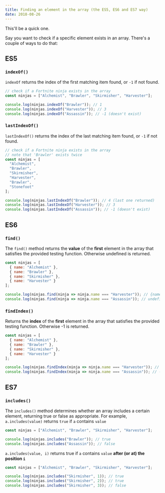 ```yaml
---
title: Finding an element in the array (the ES5, ES6 and ES7 way)
date: 2018-08-26
---
```


This'll be a quick one.

Say you want to check if a specific element exists in an array. There's a couple of ways to do that:

## ES5

### `indexOf()`

`indexOf` returns the index of the first matching item found, or `-1` if not found.

```javascript
// check if a Fortnite ninja exists in the array
const ninjas = ["Alchemist", "Brawler", "Skirmisher", "Harvester"];

console.log(ninjas.indexOf("Brawler")); // 1
console.log(ninjas.indexOf("Harvester")); // 3
console.log(ninjas.indexOf("Assassin")); // -1 (doesn't exist)
```

### `lastIndexOf()`

`lastIndexOf()` returns the index of the last matching item found, or `-1` if not found.

```javascript
// check if a Fortnite ninja exists in the array
// note that 'Brawler' exists twice
const ninjas = [
  "Alchemist",
  "Brawler",
  "Skirmisher",
  "Harvester",
  "Brawler",
  "Stonefoot"
];

console.log(ninjas.lastIndexOf("Brawler")); // 4 (last one returned)
console.log(ninjas.lastIndexOf("Harvester")); // 3
console.log(ninjas.lastIndexOf("Assassin")); // -1 (doesn't exist)
```

## ES6

### `find()`

The `find()` method returns the **value** of the **first** element in the array that satisfies the provided testing function. Otherwise undefined is returned.

```javascript
const ninjas = [
  { name: "Alchemist" },
  { name: "Brawler" },
  { name: "Skirmisher" },
  { name: "Harvester" }
];

console.log(ninjas.find(ninja => ninja.name === "Harvester")); // {name: "Harvester"}
console.log(ninjas.find(ninja => ninja.name === "Assassin")); // undefined
```

### `findIndex()`

Returns the **index** of the **first** element in the array that satisfies the provided testing function. Otherwise -1 is returned.

```javascript
const ninjas = [
  { name: "Alchemist" },
  { name: "Brawler" },
  { name: "Skirmisher" },
  { name: "Harvester" }
];

console.log(ninjas.findIndex(ninja => ninja.name === "Harvester")); // 3
console.log(ninjas.findIndex(ninja => ninja.name === "Assassin")); // -1
```

## ES7

### `includes()`

The `includes()` method determines whether an array includes a certain element, returning true or false as appropriate. For example, `a.includes(value)` returns `true` if `a` contains `value`

```javascript
const ninjas = ["Alchemist", "Brawler", "Skirmisher", "Harvester"];

console.log(ninjas.includes("Brawler")); // true
console.log(ninjas.includes("Assassin")); // false
```

`a.includes(value, i)` returns true if `a` contains `value` **after (or at) the position `i`**

```javascript
const ninjas = ["Alchemist", "Brawler", "Skirmisher", "Harvester"];

console.log(ninjas.includes("Skirmisher", 1)); // true
console.log(ninjas.includes("Skirmisher", 2)); // true
console.log(ninjas.includes("Skirmisher", 3)); // false
```

